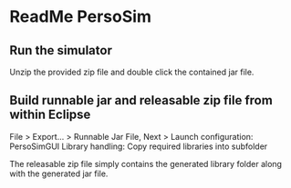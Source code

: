 # ReadMe PersoSim

## Run the simulator
Unzip the provided zip file and double click the contained jar file. 

## Build runnable jar and releasable zip file from within Eclipse
File > Export... > Runnable Jar File, Next > 
Launch configuration: PersoSimGUI
Library handling: Copy required libraries into subfolder

The releasable zip file simply contains the generated library folder along with the generated jar file.
